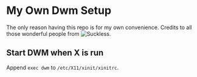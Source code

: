 # My Own Dwm Setup
The only reason having this repo is for my own convenience. Credits to all those wonderful people from ![Suckless](https://suckless.org).

## Start DWM when X is run
Append `exec dwm` to `/etc/X11/xinit/xinitrc`.


